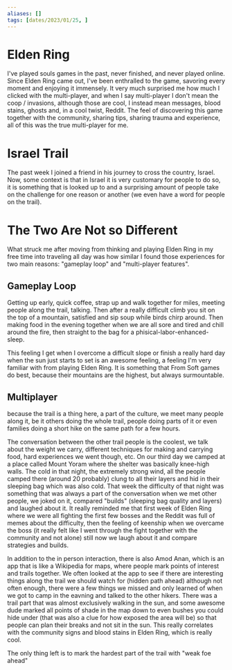 ```yaml
---
aliases: []
tags: [dates/2023/01/25, ]
---
```


# Elden Ring
I've played souls games in the past, never finished, and never played online. Since Elden Ring came out, I've been enthralled to the game, savoring every moment and enjoying it immensely. It very much surprised me how much I clicked with the multi-player, and when I say multi-player I don't mean the coop / invasions, although those are cool, I instead mean messages, blood stains, ghosts and, in a cool twist, Reddit. The feel of discovering this game together with the community, sharing tips, sharing trauma and experience, all of this was the true multi-player for me.  

# Israel Trail
The past week I joined a friend in his journey to cross the country, Israel. Now, some context is that in Israel it is very customary for people to do so, it is something that is looked up to and a surprising amount of people take on the challenge for one reason or another (we even have a word for people on the trail). 

# The Two Are Not so Different
What struck me after moving from thinking and playing Elden Ring in my free time into traveling all day was how similar I found those experiences for two main reasons: "gameplay loop" and "multi-player features".  

## Gameplay Loop
Getting up early, quick coffee, strap up and walk together for miles, meeting people along the trail, talking. Then after a really difficult climb you sit on the top of a mountain, satisfied and sip soup while birds chirp around. Then making food in the evening together when we are all sore and tired and chill around the fire, then straight to the bag for a phisical-labor-enhanced-sleep.  
  
This feeling I get when I overcome a difficult slope or finish a really hard day when the sun just starts to set is an awesome feeling, a feeling I'm very familiar with from playing Elden Ring. It is something that From Soft games do best, because their mountains are the highest, but always surmountable.
  

## Multiplayer
because the trail is a thing here, a part of the culture, we meet many people along it, be it others doing the whole trail, people doing parts of it or even families doing a short hike on the same path for a few hours.  
  
The conversation between the other trail people is the coolest, we talk about the weight we carry, different techniques for making and carrying food, hard experiences we went though, etc. On our third day we camped at a place called Mount Yoram where the shelter was basically knee-high walls. The cold in that night, the extremely strong wind, all the people camped there (around 20 probably) clung to all their layers and hid in their sleeping bag which was also cold. That week the difficulty of that night was something that was always a part of the conversation when we met other people, we joked on it, compared "builds" (sleeping bag quality and layers) and laughed about it. It really reminded me that first week of Elden Ring where we were all fighting the first few bosses and the Reddit was full of memes about the difficulty, then the feeling of keenship when we overcame the boss (it really felt like I went through the fight together with the community and not alone) still now we laugh about it and compare strategies and builds.  
  
In addition to the in person interaction, there is also Amod Anan, which is an app that is like a Wikipedia for maps, where people mark points of interest and trails together. We often looked at the app to see if there are interesting things along the trail we should watch for (hidden path ahead) although not often enough, there were a few things we missed and only learned of when we got to camp in the eavning and talked to the other hikers. There was a trail part that was almost exclusively walking in the sun, and some awesome dude marked all points of shade in the map down to even bushes you could hide under (that was also a clue for how exposed the area will be) so that people can plan their breaks and not sit in the sun. This really correlates with the community signs and blood stains in Elden Ring, which is really cool.  
  
The only thing left is to mark the hardest part of the trail with "weak foe ahead"
